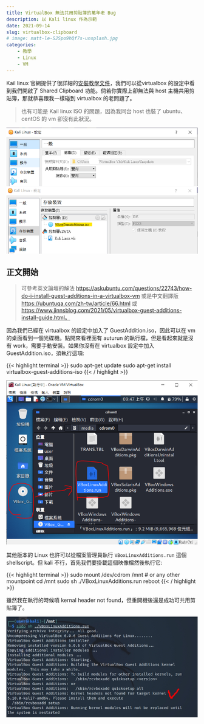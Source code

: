 ```yaml
---
title: VirtualBox 無法共用剪貼簿的萬年老 Bug
description: 以 Kali linux 作為示範
date: 2021-09-14
slug: virtualbox-clipboard
# image: matt-le-SJSpo9hQf7s-unsplash.jpg
categories:
    - 教學
    - Linux
    - VM
---
```


Kail linux 官網提供了很詳細的[安裝教學文件](https://www.kali.org/docs/virtualization/install-virtualbox-guest-vm/)，我們可以從virtualbox 的設定中看到我們開啟了 Shared Clipboard 功能。倘若你實際上卻無法與 host 主機共用剪貼簿，那就恭喜跟我一樣碰到 virtualbox 的老問題了。

> 也有可能是 Kail linux ISO 的問題，因為我同台 host 也裝了 ubuntu、centOS 的 vm 卻沒有此狀況。

![開啟雙通道](img-setting1.png)
![有裝GuestAddition](img-setting2.png)

## 正文開始

> 可參考英文論壇的解法 https://askubuntu.com/questions/22743/how-do-i-install-guest-additions-in-a-virtualbox-vm 或是中文翻譯版 https://ubuntuqa.com/zh-tw/article/66.html 或 https://www.jinnsblog.com/2021/05/virtualbox-guest-additions-install-guide.html。

因為我們已經在 virtualbox 的設定中加入了 GuestAddition.iso，因此可以在 vm 的桌面看到一個光碟機。點開來看裡面有 auturun 的執行檔，但是看起來就是沒有 work，需要手動安裝。如果你沒有在 virtualbox 設定中加入 GuestAddition.iso，須執行這項:

{{< highlight terminal >}}
sudo apt-get update
sudo apt-get install virtualbox-guest-additions-iso
{{< / highlight >}}

![我們的目標是掛載光碟並執行 VBoxLinuxAdditions.run](img-vbox.PNG)

其他版本的 Linux 也許可以從檔案管理員執行 `VBoxLinuxAdditions.run` 這個 shellscript。但 kali 不行，首先我們要掛載這個映像檔然後執行它:

{{< highlight terminal >}}
sudo mount /dev/cdrom /mnt              # or any other mountpoint
cd /mnt
sudo sh ./VBoxLinuxAdditions.run
reboot
{{< / highlight >}}

雖然我在執行的時候噴 kernal header not found，但重開機後還是成功可共用剪貼簿了。

![ps: debian 的 header 是 linux-headers-amd64，即是更新了這個錯誤訊息也一樣](img-kernel-header-not-found.jpeg)